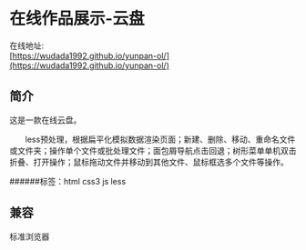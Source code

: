# 在线作品展示-云盘 

在线地址:  
[https://wudada1992.github.io/yunpan-ol/](https://wudada1992.github.io/yunpan-ol/)

## 简介  
这是一款在线云盘。  

&#160; &#160; &#160; &#160;less预处理，根据扁平化模拟数据渲染页面；新建、删除、移动、重命名文件或文件夹；操作单个文件或批处理文件；面包屑导航点击回退；树形菜单单机双击折叠、打开操作；鼠标拖动文件并移动到其他文件、鼠标框选多个文件等操作。  

######标签：html   css3   js   less
## 兼容
标准浏览器
